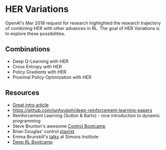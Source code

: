 # HER Variations

OpenAI's Mar 2018 request for research highlighted the research trajectory of combining HER with other advances in RL. The goal of HER Variations is to explore these possibilities. 

## Combinations

* Deep Q-Learning with HER
* Cross Entropy with HER
* Policy Gradients with HER 
* Proximal Policy Optimization with HER

## Resources

* [Great intro article](https://becominghuman.ai/learning-from-mistakes-with-hindsight-experience-replay-547fce2b3305)
* https://github.com/junhyukoh/deep-reinforcement-learning-papers
* Reinforcement Learning (Sutton & Barto) - nice introduction to dynamic programming
* Steve Brunton's awesome [Control Bootcamp](https://www.youtube.com/channel/UCm5mt-A4w61lknZ9lCsZtBw)
* Brian Douglas' control [playlist](https://www.youtube.com/watch?v=oBc_BHxw78s&list=PLUMWjy5jgHK1NC52DXXrriwihVrYZKqjk)
* Emma Brunskill's [talks](https://www.youtube.com/watch?v=fIKkhoI1kF4&list=PLAsrlO2SCuzBVqN6V1CQSL4VdaGv7LawW) at Simons Institute
* [Deep RL Bootcamp](https://sites.google.com/view/deep-rl-bootcamp/lectures)

